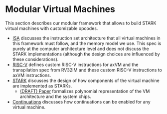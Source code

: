 # Modular Virtual Machines

This section describes our modular framework that allows to build STARK virtual machines with customizable opcodes.

- [ISA](./ISA.md) discusses the instruction set architecture that all virtual machines in this framework must follow, and the memory model we use. This spec is purely at the computer architecture level and does not discuss the STARK implementations (although the design choices are influenced by these considerations).
- [RISC-V](./RISCV.md) defines custom RISC-V instructions for axVM and the transpilation spec from RV32IM and these custom RISC-V instructions to axVM instructions.
- [STARK](./stark.md) discusses the design of how components of the virtual machine are implemented as STARKs.
  - [(DRAFT) Paper](./axVM_STARK_Architecture_DRAFT.pdf) formalizes polynomial representation of the VM architecture and the system chips.
- [Continuations](./continuations.md) discusses how continuations can be enabled for any virtual machine.
